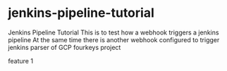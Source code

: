 # jenkins-pipeline-tutorial
Jenkins Pipeline Tutorial
 This is to test how a webhook triggers a jenkins pipeline
 At the same time there is another webhook configured to trigger jenkins parser of GCP fourkeys project 

feature 1
